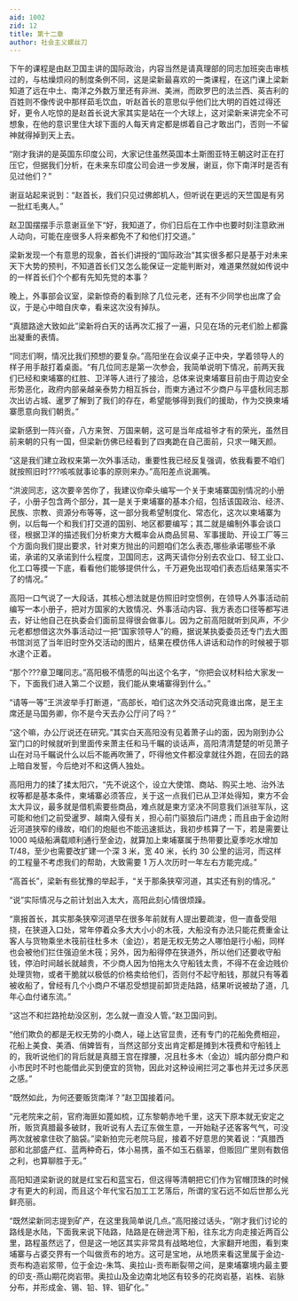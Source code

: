 ```yaml
---
aid: 1002
zid: 12
title: 第十二章
author: 社会主义螺丝刀
---
```


下午的课程是由赵卫国主讲的国际政治，内容当然是请真理部的同志加班突击审核过的，与枯燥烦闷的制度条例不同，这是梁新最喜欢的一类课程，在这门课上梁新知道了远在中土、南洋之外数万里还有非洲、美洲，而欧罗巴的法兰西、英吉利的百姓则不像传说中那样茹毛饮血，听赵首长的意思似乎他们比大明的百姓过得还好，更令人吃惊的是赵首长说大家其实是站在一个大球上，这对梁新来讲完全不可想象，在他的意识里住大球下面的人每天肯定都是绑着自己才敢出门，否则一不留神就得掉到天上去。

“刚才我讲的是英国东印度公司，大家记住虽然英国本土斯图亚特王朝这时正在打压它，但据我们分析，在未来东印度公司会进一步发展，谢亘，你下南洋时是否有见过他们？”

谢亘站起来说到：“赵首长，我们只见过佛郎机人，但听说在更远的天竺国是有另一批红毛夷人。”

赵卫国摆摆手示意谢亘坐下“好，我知道了，你们日后在工作中也要时刻注意欧洲人动向，可能在座很多人将来都免不了和他们打交道。”

梁新发现一个有意思的现象，首长们讲授的“国际政治”其实很多都只是基于对未来天下大势的预判，不知道首长们又怎么能保证一定能判断对，难道果然就如传说中的一样首长们个个都有先知先觉的本事？

晚上，外事部会议室，梁新惊奇的看到除了几位元老，还有不少同学也出席了会议，于是心中暗自庆幸，看来这次没有掉队。

“真腊路途大致如此”梁新将白天的话再次汇报了一遍，只见在场的元老们脸上都露出凝重的表情。

“同志们啊，情况比我们预想的要复杂。”高阳坐在会议桌子正中央，学着领导人的样子用手敲打着桌面。“有几位同志是第一次参会，我简单说明下情况，前两天我们已经和柬埔寨的红胜、卫洋等人进行了接洽，总体来说柬埔寨目前由于周边安全形势恶化，政府内部亲越亲泰势力相互拆台，而柬方通过不少商户与平盛秋同志那次出访占城、暹罗了解到了我们的存在，希望能够得到我们的援助，作为交换柬埔寨愿意向我们朝贡。”

梁新感到一阵兴奋，八方来贺、万国来朝，这可是当年成祖爷才有的荣光，虽然目前来朝的只有一国，但梁新仿佛已经看到了四夷跪在自己面前，只求一睹天颜。

“这是我们建立政权来第一次外事活动，重要性我已经反复强调，依我看要不咱们就按照旧时???咳咳就事论事的原则来办。”高阳差点说漏嘴。

“洪波同志，这次要辛苦你了，我建议你牵头编写一个关于柬埔寨国别情况的小册子，小册子包含两个部分，其一是关于柬埔寨的基本介绍，包括该国政治、经济、民族、宗教、资源分布等等，这一部分我希望制度化、常态化，这次以柬埔寨为例，以后每一个和我们打交道的国别、地区都要编写；其二就是编制外事会谈口径，根据卫洋的描述我们分析柬方大概率会从商品贸易、军事援助、开设工厂等三个方面向我们提出要求，针对柬方抛出的问题咱们怎么表态,哪些承诺哪些不承诺，承诺的又承诺到什么程度，卫国同志，这两天请你分别去农业口、轻工业口、化工口等摸一下底，看看他们能够提供什么，千万避免出现咱们表态后结果落实不了的情况。”

高阳一口气说了一大段话，其核心想法就是仿照旧时空惯例，在领导人外事活动前编写一本小册子，把对方国家的大致情况、外事活动内容、我方表态口径等都写进去，好让他自己在执委会们面前显得很会做事儿。因为之前高阳就听到风声，不少元老都想借这次外事活动过一把“国家领导人”的瘾，据说某执委委员还专门去大图书馆浏览了当年旧时空外交活动的图片，结果在模仿伟人讲话和动作的时候被于鄂水逮个正着。

“那个???章卫曙同志。”高阳极不情愿的叫出这个名字，“你把会议材料给大家发一下，下面我们进入第二个议题，我们能从柬埔寨得到什么。”

“请等一等”王洪波举手打断道，“高部长，咱们这次外交活动究竟谁出席，是王主席还是马国务卿，你不是今天去办公厅问了吗？”

“这个嘛，办公厅说还在研究。”其实白天高阳没有见着萧子山的面，因为刚到办公室门口的时候就听到里面传来萧主任和马千瞩的谈话声，高阳清清楚楚的听见萧子山在对马千瞩说什么以后不能再吹箫了，吓得他文件都没拿就往外跑，在回去的路上暗自发誓，今后绝对不和这俩人独处。

高阳用力的揉了揉太阳穴，“先不说这个，设立大使馆、商站、购买土地、治外法权等都是基本条件，柬埔寨必须答应，关于这一点我们已从卫洋处得知，柬方不会太大异议，最多就是借机索要些商品，难点就是柬方坚决不同意我们派驻军队，这可能和他们之前受暹罗、越南入侵有关，担心前门驱狼后门进虎；而且由于金边附近河道狭窄的缘故，咱们的炮艇也不能迅速抵达，我初步核算了一下，若是需要让 1000 吨级船满载顺利通行至金边，就算加上柬埔寨属于热带要比夏季吃水增加 T/48，至少也需要改扩建一个深 3 米，宽 40 米，长约 30 公里的运河，而这样的工程量不考虑我们的帮助，大致需要 1 万人次历时一年左右方能完成。”

“高首长”，梁新有些犹豫的举起手，“关于那条狭窄河道，其实还有别的情况。”

“说”实际情况与之前计划出入太大，高阳此刻心情很烦躁。

“禀报首长，其实那条狭窄河道早在很多年前就有人提出要疏浚，但一直备受阻挠，在狭道入口处，常年停着众多大大小小的木筏，大船没有办法只能花费重金让客人与货物乘坐木筏前往杜多木（金边），若是无权无势之人哪怕是行小船，同样也会被他们拦住强迫坐木筏；另外，因为船得停在狭道外，所以他们还要收守船钱，停泊时间越长就越贵，不少商人因为怕拖太久守船钱太贵，不得不在金边贱价处理货物，或者干脆就以极低的价格卖给他们，否则付不起守船钱，那就只有等着被收船了，曾经有几个小商户不堪忍受想提前卸货走陆路，结果听说被劫了道，几年心血付诸东流。”

“这岂不和拦路抢劫没区别，怎么就一直没人管。”赵卫国问到。

“他们欺负的都是无权无势的小商人，碰上达官显贵，还有专门的花船免费相迎，花船上美食、美酒、俏婢皆有，当然这部分支出肯定都是摊到木筏费和守船钱上的，我听说他们的背后就是真腊王宫在撑腰，况且杜多木（金边）城内部分商户和小市民时不时也能借此买到便宜的货物，因此对这种设闸拦河之事也并无过多厌恶之感。”

“既然如此，为何还要贩货南洋？”赵卫国接着问。

“元老院来之前，官府海匪如蓖如梳，辽东黎朝赤地千里，这天下原本就无安定之所，贩货真腊最多破财，我听说有人去辽东做生意，一开始鞑子还客客气气，可没两次就被拿住砍了脑袋。”梁新拍完元老院马屁，接着不好意思的笑着说：“真腊西部和北部盛产红、蓝两种奇石，体小易携，虽不如玉石翡翠，但贩回广里则有数倍之利，也算聊胜于无。”

高阳知道梁新说的就是红宝石和蓝宝石，但这得等清朝把它们作为官帽顶珠的时候才有更大的利润，而且这个年代宝石加工工艺落后，所谓的宝石远不如后世那么光鲜亮丽。

“既然梁新同志提到矿产，在这里我简单说几点。”高阳接过话头，“刚才我们讨论的路线是水陆，下面我来说下陆路，陆路是在磅逊湾下船，往东北方向走接近两百公里，路程虽然远了，但是这一地区其实非常具有战略地位，大家翻开地图，看到柬埔寨与占婆交界有一个叫做贡布的地方。这可是宝地，从地质来看这里属于金边-贡布构造岩浆带，位于金边-朱笃、奥拉山-贡布断裂带之间，是柬埔寨境内最主要的印支-燕山期花岗岩带。奥拉山及金边南北地区有较多的花岗岩基，岩株、岩脉分布，并形成金、锡、铅、锌、钼矿化。”
